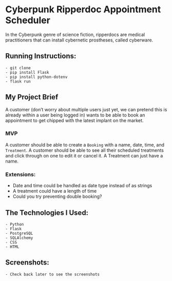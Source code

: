 # Cyberpunk Ripperdoc Appointment Scheduler

In the Cyberpunk genre of science fiction, ripperdocs are medical practitioners that can install cybernetic prostheses, called cyberware.

## Running Instructions:
	- git clone
	- pip install Flask
	- pip install python-dotenv
	- flask run

## My Project Brief

A customer (don’t worry about multiple users just yet, we can pretend this is already within a user being logged in) wants to be able to book an appointment to get chipped with the latest implant on the market. 


### MVP

A customer should be able to create a `Booking` with a name, date, time, and `Treatment`. A customer should be able to see all their scheduled treatments and click through on one to edit it or cancel it. A Treatment can just have a name.

### Extensions:

- Date and time could be handled as date type instead of as strings
- A treatment could have a length of time
- Could you try preventing double booking?

## The Technologies I Used:
	- Python
	- Flask
	- PostgreSQL
	- SQLAlchemy
	- CSS
	- HTML
## Screenshots:
	- Check back later to see the screenshots



